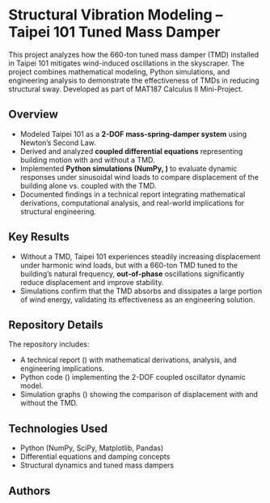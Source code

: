 # Structural Vibration Modeling – Taipei 101 Tuned Mass Damper 
This project analyzes how the 660-ton tuned mass damper (TMD) installed in Taipei 101 mitigates wind-induced oscillations in the skyscraper. The project combines mathematical modeling, Python simulations, and engineering analysis to demonstrate the effectiveness of TMDs in reducing structural sway. Developed as part of MAT187 Calculus II Mini-Project.

## Overview  
- Modeled Taipei 101 as a **2-DOF mass-spring-damper system** using Newton’s Second Law.  
- Derived and analyzed **coupled differential equations** representing building motion with and without a TMD.  
- Implemented **Python simulations (NumPy, )** to evaluate dynamic responses under sinusoidal wind loads to compare displacement of the building alone vs. coupled with the TMD.
- Documented findings in a technical report integrating mathematical derivations, computational analysis, and real-world implications for structural engineering.

## Key Results  
- Without a TMD, Taipei 101 experiences steadily increasing displacement under harmonic wind loads, but with a 660-ton TMD tuned to the building’s natural frequency, **out-of-phase** oscillations significantly reduce displacement and improve stability.
- Simulations confirm that the TMD absorbs and dissipates a large portion of wind energy, validating its effectiveness as an engineering solution.

## Repository Details
The repository includes: 
- A technical report () with mathematical derivations, analysis, and engineering implications.
- Python code () implementing the 2-DOF coupled oscillator dynamic model.
- Simulation graphs () showing the comparison of displacement with and without the TMD.

## Technologies Used
- Python (NumPy, SciPy, Matplotlib, Pandas)  
- Differential equations and damping concepts  
- Structural dynamics and tuned mass dampers

## Authors

